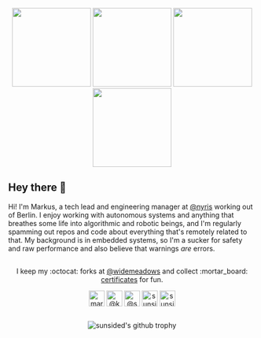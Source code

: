 <p align="center">
<a href="https://octodex.github.com/umbrellatocat/"><img src="https://github.com/sunsided/sunsided/raw/master/.readme/puddle_jumper_octodex.png" height="160px" width="160px"></a>
<a href="https://octodex.github.com/labtocat/"><img src="https://github.com/sunsided/sunsided/raw/master/.readme/labtocat.png" height="160px" width="160px"></a>
<a href="https://octodex.github.com/inspectocat/"><img src="https://github.com/sunsided/sunsided/raw/master/.readme/inspectocat.png" height="160px" width="160px"></a>
<a href="https://octodex.github.com/Robotocat/"><img src="https://github.com/sunsided/sunsided/raw/master/.readme/robotocat.png" height="160px" width="160px"></a>
</p>

## Hey there :wave:

Hi! I'm Markus, a tech lead and engineering manager at [@nyris](https://github.com/nyris) working out of Berlin. I enjoy working with autonomous systems
and anything that breathes some life into algorithmic and robotic beings,
and I'm regularly spamming out repos and code about everything that's remotely
related to that. My background is in embedded systems, so I'm a sucker for safety and raw performance and also believe that warnings _are_ errors.

##

<p align="center">
  I keep my :octocat: forks at <a href="https://github.com/widemeadows" alt="@widemeadows">@widemeadows</a> and collect :mortar_board: <a href="https://github.com/sunsided/certification">certificates</a> for fun.
</p>

<p align="center">
<a href="https://www.linkedin.com/in/markus-mayer/" target="blank"><img align="center" src="https://github.com/sunsided/sunsided/raw/master/.readme/icons/iconfinder_linkedin_287750.png" alt="markus-mayer on LinkedIn" height="32" width="32" /></a>
<a href="https://twitter.com/keybrot" target="blank"><img align="center" src="https://github.com/sunsided/sunsided/raw/master/.readme/icons/iconfinder_Twitter-icon_380450.png" alt="@keybrot on Twitter" height="32" width="32" /></a>
<a href="https://medium.com/@sunside/has-recommended" target="blank"><img align="center" src="https://github.com/sunsided/sunsided/raw/master/.readme/icons/iconfinder_Medium_1298751.png" alt="@sunside on Medium" height="32" width="32" /></a>
<a href="https://stackoverflow.com/users/195651/sunside" target="blank"><img align="center" src="https://github.com/sunsided/sunsided/raw/master/.readme/icons/iconfinder_stackoverflow_7275419.png" alt="sunside on StackOverflow" height="32" width="32" /></a>
<a href="https://linktr.ee/sunsided" target="blank"><img align="center" src="https://github.com/sunsided/sunsided/raw/master/.readme/icons/icons8-linktree-48.png" alt="sunsided on Linktree" height="32" width="32" /></a>
</p>

##

<p align="center">
<img align="center" src="https://github-profile-trophy.vercel.app/?username=sunsided&row=1&no-bg=true&no-frame=true&theme=oldie)](https://github.com/ryo-ma/github-profile-trophy" alt="sunsided's github trophy" />
</p>

<!--
<p align="center">
  <a href="https://wakatime.com/@1157f57c-ff4d-47c6-a181-01c8f66732ed"><img align="center" src="https://wakatime.com/badge/user/1157f57c-ff4d-47c6-a181-01c8f66732ed.svg" alt="wakatime"/></a>
  <img align="center" src="https://komarev.com/ghpvc/?username=sunsided" alt="Profile view count" />
</p>
-->

<!-- :) hey there, thanks for looking -->
<img src="https://komarev.com/ghpvc/?username=sunsided" alt="Profile view count" height="0" width="0" />

